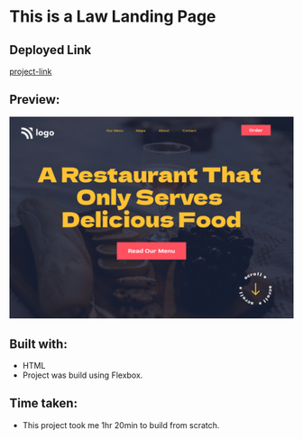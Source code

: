 # This is a Law Landing Page

## Deployed Link

[project-link](https://phani-sai-project-02.netlify.app/)

## Preview:

![Desktop view](./2.png)

## Built with:

- HTML
- Project was build using Flexbox.


## Time taken:

- This project took me 1hr 20min to build from scratch.



